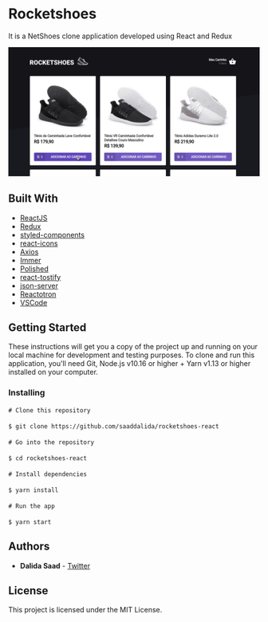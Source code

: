 # Rocketshoes

It is a NetShoes clone application developed using React and Redux

![Rocketshoes](rocketshoes.gif)

## Built With

- [ReactJS](https://reactjs.org/)
- [Redux](https://reactjs.org/)
- [styled-components](https://www.styled-components.com/)
- [react-icons](https://react-icons.netlify.com/)
- [Axios](https://github.com/axios/axios)
- [Immer](https://github.com/immerjs/immer)
- [Polished](https://polished.js.org/)
- [react-tostify](https://fkhadra.github.io/react-toastify/)
- [json-server](https://github.com/typicode/json-server)
- [Reactotron](https://infinite.red/reactotron)
- [VSCode](https://code.visualstudio.com/)

## Getting Started

These instructions will get you a copy of the project up and running on your local machine for development and testing purposes. To clone and run this application, you'll need Git, Node.js v10.16 or higher + Yarn v1.13 or higher installed on your computer.

### Installing

    # Clone this repository

    $ git clone https://github.com/saaddalida/rocketshoes-react

    # Go into the repository

    $ cd rocketshoes-react

    # Install dependencies

    $ yarn install

    # Run the app

    $ yarn start

## Authors

- **Dalida Saad** - [Twitter](https://twitter.com/dalida_saad)

## License

This project is licensed under the MIT License.
